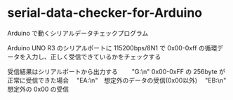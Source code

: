 # serial-data-checker-for-Arduino
Arduino で動くシリアルデータチェックプログラム 

Arduino UNO R3 のシリアルポートに 115200bps/8N1 で 0x00-0xff の循環データを入力し、正しく受信できているかをチェックする

受信結果はシリアルポートから出力する
　　"G:\n"   0x00-0xFF の 256byte が正常に受信できた場合
 　"EA:\n"　想定外のデータの受信(0x00以外)
 　"EB:\n"  想定外の 0x00 の受信
  
